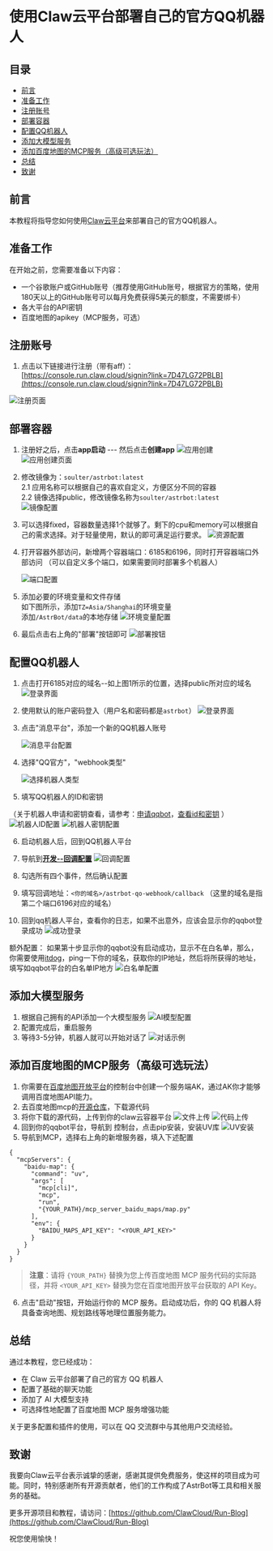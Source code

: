 # 使用Claw云平台部署自己的官方QQ机器人

## 目录
- [前言](#前言)
- [准备工作](#准备工作)
- [注册账号](#注册账号)
- [部署容器](#部署容器)
- [配置QQ机器人](#配置qq机器人)
- [添加大模型服务](#添加大模型服务)
- [添加百度地图的MCP服务（高级可选玩法）](#添加百度地图的mcp服务高级可选玩法)
- [总结](#总结)
- [致谢](#致谢)

## 前言

本教程将指导您如何使用[Claw云平台](https://run.claw.cloud/)来部署自己的官方QQ机器人。

## 准备工作

在开始之前，您需要准备以下内容：

- 一个谷歌账户或GitHub账号（推荐使用GitHub账号，根据官方的策略，使用180天以上的GitHub账号可以每月免费获得5美元的额度，不需要绑卡）
- 各大平台的API密钥
- 百度地图的apikey（MCP服务，可选）

## 注册账号

1. 点击以下链接进行注册（带有aff）：
   [https://console.run.claw.cloud/signin?link=7D47LG72PBLB](https://console.run.claw.cloud/signin?link=7D47LG72PBLB)

![注册页面](https://opaoai.com/upload/thumbnails/2025/w1600/image-lckC.png)

## 部署容器

1. 注册好之后，点击**app启动** --- 然后点击**创建app**
![应用创建](https://opaoai.com/upload/thumbnails/2025/w1600/image-kfyd.png)
![应用创建页面](https://opaoai.com/upload/1744892849405.jpg)
2. 修改镜像为：`soulter/astrbot:latest`  
2.1 应用名称可以根据自己的喜欢自定义，方便区分不同的容器  
2.2 镜像选择public，修改镜像名称为`soulter/astrbot:latest`  
![镜像配置](https://opaoai.com/upload/1744892960253.jpg)
3. 可以选择fixed，容器数量选择1个就够了。剩下的cpu和memory可以根据自己的需求选择。对于轻量使用，默认的即可满足运行要求。
![资源配置](https://opaoai.com/upload/image-CQkN.png)
4. 打开容器外部访问，新增两个容器端口：6185和6196，同时打开容器端口外部访问
   （可以自定义多个端口，如果需要同时部署多个机器人）
   
   ![端口配置](https://opaoai.com/upload/image-GYPF.png)
   
5. 添加必要的环境变量和文件存储  
   如下图所示，添加`TZ=Asia/Shanghai`的环境变量   
   添加`/AstrBot/data`的本地存储
   ![环境变量配置](https://opaoai.com/upload/image-gYvc.png)
   
6. 最后点击右上角的"部署"按钮即可
    ![部署按钮](https://opaoai.com/upload/image-jHvl.png)

## 配置QQ机器人

1. 点击打开6185对应的域名--如上图1所示的位置，选择public所对应的域名
   ![登录界面](https://opaoai.com/upload/image-vIHl.png)
   
2. 使用默认的账户密码登入（用户名和密码都是`astrbot`）
![登录界面](https://opaoai.com/upload/image-ImxO.png)
3. 点击"消息平台"，添加一个新的QQ机器人账号
   
   ![消息平台配置](https://opaoai.com/upload/thumbnails/2025/w1600/QQ1744718145531.png)
   
4. 选择"QQ官方"，"webhook类型"
   
   ![选择机器人类型](https://opaoai.com/upload/image-YHzq.png)
   
5. 填写QQ机器人的ID和密钥

  （关于机器人申请和密钥查看，请参考：[申请qqbot](https://bot.q.qq.com/wiki/#_3-%E4%B8%AA%E4%BA%BA%E4%B8%BB%E4%BD%93%E5%85%A5%E9%A9%BB)，[查看id和密钥](https://q.qq.com/qqbot/#/developer/developer-setting) ）
  ![机器人ID配置](https://opaoai.com/upload/image-RBXK.png)
  ![机器人密钥配置](https://opaoai.com/upload/image-MfRa.png)

6. 启动机器人后，回到QQ机器人平台
7. 导航到[**开发--回调配置**](https://q.qq.com/qqbot/#/developer/webhook-setting)
![回调配置](https://opaoai.com/upload/image-biUI.png)
8. 勾选所有四个事件，然后确认配置
9. 填写回调地址：`<你的域名>/astrbot-qo-webhook/callback`
   （这里的域名是指第二个端口6196对应的域名）

10. 回到qq机器人平台，查看你的日志，如果不出意外，应该会显示你的qqbot登录成功
![成功登录](https://opaoai.com/upload/image-vjYn.png)

额外配置：
如果第十步显示你的qqbot没有启动成功，显示不在白名单，那么，你需要使用[itdog](https://www.itdog.cn/)，ping一下你的域名，获取你的IP地址，然后将所获得的地址，填写如qqbot平台的白名单IP地方
![白名单配置](https://opaoai.com/upload/image-dGsb.png)

## 添加大模型服务

1. 根据自己拥有的API添加一个大模型服务
![AI模型配置](https://opaoai.com/upload/image-lQAN.png)
2. 配置完成后，重启服务
3. 等待3-5分钟，机器人就可以开始对话了
![对话示例](https://opaoai.com/upload/thumbnails/2025/w1600/b4979ea683925e973911b5c70a194e15.png)

## 添加百度地图的MCP服务（高级可选玩法）

1. 你需要在[百度地图开放平台](https://lbsyun.baidu.com/apiconsole/key)的控制台中创建一个服务端AK，通过AK你才能够调用百度地图API能力。
2. 去百度地图mcp的[开源仓库](https://github.com/baidu-maps/mcp/tree/main/src/baidu-map/python)，下载源代码
3. 将你下载的源代码，上传到你的claw云容器平台
![文件上传](https://opaoai.com/upload/image-yFpl.png)
![代码上传](https://opaoai.com/upload/image-pycL.png)
4. 回到你的qqbot平台，导航到 控制台，点击pip安装，安装UV库
![UV安装](https://opaoai.com/upload/image-qNFV.png)
5. 导航到MCP，选择右上角的新增服务器，填入下述配置
```
{
  "mcpServers": {
    "baidu-map": {
      "command": "uv",
      "args": [
        "mcp[cli]",
        "mcp",
        "run",
        "{YOUR_PATH}/mcp_server_baidu_maps/map.py"
      ],
      "env": {
        "BAIDU_MAPS_API_KEY": "<YOUR_API_KEY>"
      }
    }
  }
}
```

> **注意**：请将 `{YOUR_PATH}` 替换为您上传百度地图 MCP 服务代码的实际路径，并将 `<YOUR_API_KEY>` 替换为您在百度地图开放平台获取的 API Key。

6. 点击"启动"按钮，开始运行你的 MCP 服务。启动成功后，你的 QQ 机器人将具备查询地图、规划路线等地理位置服务能力。


## 总结

通过本教程，您已经成功：
- 在 Claw 云平台部署了自己的官方 QQ 机器人
- 配置了基础的聊天功能
- 添加了 AI 大模型支持
- 可选择性地配置了百度地图 MCP 服务增强功能

关于更多配置和插件的使用，可以在 QQ 交流群中与其他用户交流经验。

## 致谢

我要向Claw云平台表示诚挚的感谢，感谢其提供免费服务，使这样的项目成为可能。同时，特别感谢所有开源贡献者，他们的工作构成了AstrBot等工具和相关服务的基础。

更多开源项目和教程，请访问：[https://github.com/ClawCloud/Run-Blog](https://github.com/ClawCloud/Run-Blog)

祝您使用愉快！

